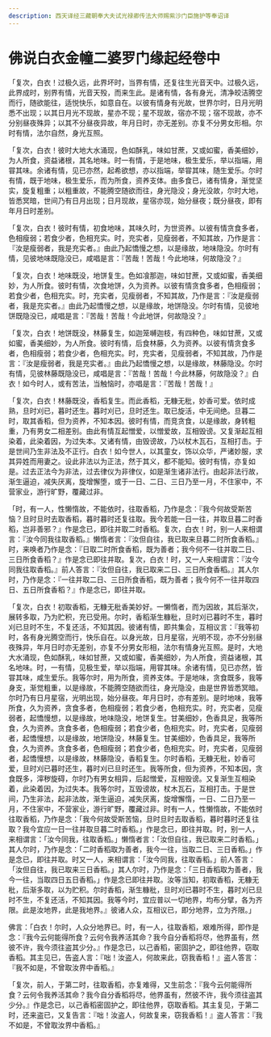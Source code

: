 ```yaml
---
description: 西天译经三藏朝奉大夫试光禄卿传法大师赐紫沙门臣施护等奉诏译
---
```


# 佛说白衣金幢二婆罗门缘起经卷中

「复次，白衣！过极久远，此界坏时，当界有情，还复往生光音天中。过极久远，此界成时，别界有情，光音天殁，而来生此。是诸有情，各有身光，清净皎洁腾空而行，随欲能往，适悦快乐，如意自在。以彼有情身有光故，世界尔时，日月光明悉不出现；以其日月光不现故，星亦不现；星不现故，宿亦不现；宿不现故，亦不分别昼夜殊异；以其不分昼夜异故，年月日时，亦无差别。亦复不分男女形相。尔时有情，法尔自然，身光互照。

「复次，白衣！彼时大地大水涌现，色如酥乳，味如甘蔗，又或如蜜，香美细妙，为人所食，资益诸根，其名地味。时一有情，于是地味，极生爱乐，举以指端，用甞其味。余诸有情，见已亦然，起希欲想，亦以指端，举甞其味，随生爱乐。尔时有情，既于地味，极生爱乐，而为所食，资养支体。由多食已，诸有情身，渐觉坚实，旋复粗重；以粗重故，不能腾空随欲而往，身光隐没；身光没故，尔时大地，皆悉冥暗，世间乃有日月出现；日月现故，星宿亦现，始分昼夜；既分昼夜，即有年月日时差别。

「复次，白衣！彼时有情，初食地味，其味久时，为世资养。以彼有情贪食多者，色相瘦弱；若食少者，色相充实。时，充实者，见瘦弱者，不知其故，乃作是言：『汝是瘦弱者，我是充实者。』由此乃起憍慢之想，以是缘故，地味隐没。尔时有情，见彼地味既隐没已，咸唱是言：『苦哉！苦哉！今此地味，何故隐没？』

「复次，白衣！地味既没，地饼复生。色如飡那迦，味如甘蔗，又或如蜜，香美细妙，为人所食。彼时有情，次食地饼，久为资养。以彼有情贪食多者，色相瘦弱；若食少者，色相充实。时，充实者，见瘦弱者，不知其故，乃作是言：『汝是瘦弱者，我是充实者。』由此乃起憍慢之想，以是缘故，地饼隐没。尔时有情，见彼地饼既隐没已，咸唱是言：『苦哉！苦哉！今此地饼，何故隐没？』

「复次，白衣！地饼既没，林藤复生，如迦笼嚩迦枝，有四种色，味如甘蔗，又或如蜜，香美细妙，为人所食。彼时有情，后食林藤，久为资养。以彼有情贪食多者，色相瘦弱；若食少者，色相充实。时，充实者，见瘦弱者，不知其故，乃作是言：『汝是瘦弱者，我是充实者。』由此乃起憍慢之想，以是缘故，林藤隐没。尔时有情，见彼林藤既隐没已，咸唱是言：『苦哉！苦哉！今此林藤，何故隐没？』白衣！如今时人，或有苦法，当触恼时，亦唱是言：『苦哉！苦哉！』

「复次，白衣！林藤既没，香稻复生。而此香稻，无糠无秕，妙香可爱。依时成熟，旦时刈已，暮时还生。暮时刈已，旦时还生。取已旋活，中无间绝。旦暮二时，取其香稻，但为资养，不知本因。彼时有情，而竞贪食，以是缘故，身转粗重，乃有男女二相差别。由此有情互起憎爱，以憎爱故，互相毁谤。又复渐起互相染着，此染着因，为过失本。又诸有情，由毁谤故，乃以杖木瓦石，互相打击。于是世间乃生非法及不正行。白衣！如今世人，以其童女，饰以众华，严诸妙服，求其异姓而用妻之。设此非法以为正法，然于其义，都不能知。彼时有情，亦复如是。过去正法今为非法，过去律仪为非律仪，如是渐生诸非法行。由起非法行故，渐生逼迫，减失厌离，旋增懈堕，或于一日、二日、三日乃至一月，不住家中，不营家业，游行旷野，覆藏过非。

「时，有一人，性懒惰故，不能依时，往取香稻，乃作是念：『我今何故受斯苦恼？旦时旦时去取香稻，暮时暮时还复往取。我今若能一日一往，并取旦暮二时香稻，岂非善邪？』作是念已，即往并取二时香稻。复次，白衣！时，别一人来相谓言：『汝今同我往取香稻。』懒惰者言：『汝但自往，我已取来旦暮二时所食香稻。』时，来唤者乃作是念：『日取二时所食香稻，既为善者；我今何不一往并取二日、三日所食香稻？』作是念已即往并取。复次，白衣！时，又一人来相谓言：『汝今同我往取香稻。』前人答言：『汝但自往，我已取来二日、三日所食香稻。』其人尔时，乃作是念：『一往并取二日、三日所食香稻，既为善者；我今何不一往并取四日、五日所食香稻？』作是念已，即往并取。

「复次，白衣！初取香稻，无糠无秕香美妙好。一懒惰者，而为因故，其后渐次，展转多取，乃为贮积，充已受用。尔时，香稻渐生糠秕，旦时刈已暮时不生，暮时刈已旦时不生，不复还活，不知其因。彼诸有情，即共集会，互相议言：『我等初时，各有身光腾空而行，快乐自在。以身光故，日月星宿，光明不现，亦不分别昼夜殊异，年月日时亦无差别，亦复不分男女形相，法尔有情身光互照。是时，大地大水涌现，色如酥乳，味如甘蔗，又或如蜜，香美细妙，为人所食，资益诸根，其名地味。时，一有情，见极生爱，举以指端，用甞其味。余诸有情，见已亦然，皆甞其味，咸生爱乐。我等尔时，用为所食，资养支体。于是地味，贪食既多，我等身支，渐觉粗重，以是缘故，不能腾空随欲而往，身光隐没，由是世界皆悉冥暗。尔时乃有日月星宿，光明出现，始分昼夜。年月日时，亦有差别。是时地味，我等所食，久为资养，贪食多者，色相瘦弱；若食少者，色相充实。时，充实者，见瘦弱者，起憍慢想，以是缘故，地味隐没，地饼复生。甘美细妙，色香具足，我等所食，久为资养。贪食多者，色相瘦弱；若食少者，色相充实。时，充实者，见瘦弱者，起憍慢想，以是缘故，地饼隐没，林藤复生。甘美细妙，色香具足，我等所食，久为资养。贪食多者，色相瘦弱；若食少者，色相充实。时，充实者，见瘦弱者，起憍慢想，以是缘故，林藤隐没，香稻复生。尔时香稻，无糠无秕，妙香可爱，旦时刈已暮时还生，暮时刈已旦时还生。我等所食，但为资养，不知本因，贪食既多，滓秽旋碍，尔时乃有男女相异，后起憎爱，互相毁谤。又复渐生互相染着，此染着因，为过失本。我等尔时，互毁谤故，杖木瓦石，互相打击。于是世间，乃生非法，起非法故，渐生逼迫，减失厌离，旋增懈惰，一日、二日乃至一月，不住家中，不营家业，游行旷野，覆藏过非。时有一人，性懒惰故，不能依时往取香稻，乃作是念：「我今何故受斯苦恼，旦时旦时去取香稻，暮时暮时还复往取？我今宜应一日一往并取旦暮二时香稻。」作是念已，即往并取。时，别一人，来相谓言：「汝今同我，往取香稻。」懒惰者言：「汝但自往，我已取来二时香稻。」其人尔时，乃作是念：「二时香稻取为善者，我今一往，当取二日、三日香稻。」作是念已，即往并取。时又一人，来相谓言：「汝今同我，往取香稻。」前人答言：「汝但自往，我已取来三日香稻。」其人尔时，乃作是念：「三日香稻取为善者，我今一往，当取四日五日香稻。」作是念已即往并取。汝等当知，初取香稻，无糠无秕，后渐多取，以为贮积。尔时香稻，渐生糠秕，旦时刈已暮时不生，暮时刈已旦时不生，不复还活，不知其因。我等今时，宜应普以一切地界，均布分擘，各为齐限。此是汝地界，此是我地界。』彼诸人众，互相议已，即分地界，立为齐限。」

佛言：「白衣！尔时，人众分地界已。时，有一人，往取香稻，艰难所得，即作是念：『我今云何能得所食？云何令我养活其命？我今自分香稻将尽，他界虽有，然彼不许，我今须往盗其少分。』作是念已，以己香稻，密固护之，即往他界，窃取香稻。其主见已，告盗人言：『咄！汝盗人，何故来此，窃我香稻！』盗人答言：『我不如是，不曾取汝界中香稻。』

「复次，前人，于第二时，往取香稻，亦复难得，又生前念：『我今云何能得所食？云何令我养活其命？我今自分香稻将尽，他界虽有，然彼不许，我今须往盗其少分。』作是念已，以己香稻密固护之，即往他界，窃取香稻。其主复见，于第二时，还来盗已，又复告言：『咄！汝盗人，何故复来，窃我香稻！』盗人答言：『我不如是，不曾取汝界中香稻。』
